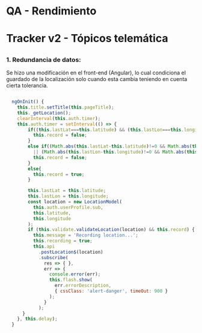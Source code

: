 # QA - Rendimiento<h1>
# Tracker v2 - Tópicos telemática <h2>

### 1. Redundancia de datos:
Se hizo una modificación en el front-end (Angular), lo cual condiciona el guardado de la localización solo cuando esta cambia teniendo en cuenta cierta tolerancia.

```javascript

  ngOnInit() {
    this.title.setTitle(this.pageTitle);
    this._getLocation();
    clearInterval(this.auth.timer);
    this.auth.timer = setInterval(() => {
        if((this.lastLat===this.latitude) && (this.lastLon===this.longitude)){
          this.record = false;
        }
        else if((Math.abs(this.lastLat-this.latitude)!=0 && Math.abs(this.lastLat-this.latitude)<0.0000005) 
          || (Math.abs(this.lastLon-this.longitude)!=0 && Math.abs(this.lastLon-this.longitude)<0.0000005)){
          this.record = false;
        }
        else{
          this.record = true;
        }

        this.lastLat = this.latitude;
        this.lastLon = this.longitude;
        const location = new LocationModel(
          this.auth.userProfile.sub,
          this.latitude,
          this.longitude
        );
        if (this.validate.validateLocation(location) && this.record) {
          this.message = 'Recording location...';
          this.recording = true;
          this.api
            .postLocation$(location)
            .subscribe(
              res => { },
              err => {
                console.error(err);
                this.flash.show(
                  err.errorDescription,
                  { cssClass: 'alert-danger', timeOut: 900 }
                );
              }
            ); 
      }
    }, this.delay);
  }

```
